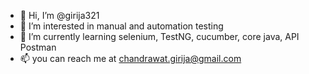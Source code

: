 - 👋 Hi, I’m @girija321
- 👀 I’m interested in manual and automation testing
- 🌱 I’m currently learning selenium, TestNG, cucumber, core java, API Postman
- 📫 you can reach me at chandrawat.girija@gmail.com

<!---
girija321/girija321 is a ✨ special ✨ repository because its `README.md` (this file) appears on your GitHub profile.
You can click the Preview link to take a look at your changes.
--->
